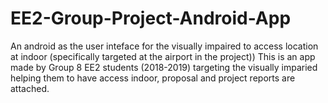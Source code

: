 # EE2-Group-Project-Android-App
An android as the user inteface for the visually impaired to access location at indoor (specifically targeted at the airport in the project))
This is an app made by Group 8 EE2 students (2018-2019) targeting the visually imparied helping them to have access indoor, proposal and project reports are attached.
